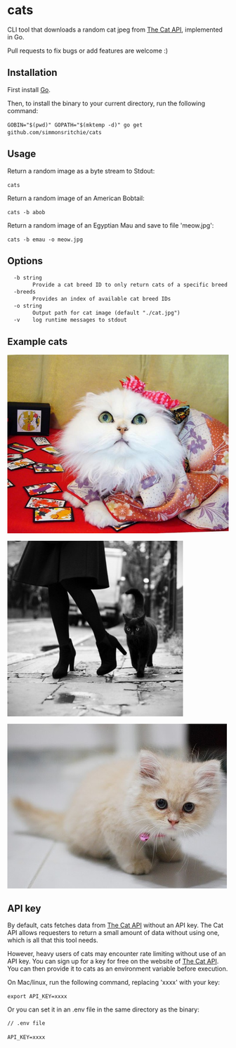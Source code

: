 # cats
CLI tool that downloads a random cat jpeg from [The Cat API](https://thecatapi.com/), implemented in Go.

Pull requests to fix bugs or add features are welcome :)

## Installation
First install [Go](https://golang.org/doc/install).

Then, to install the binary to your current directory, run the following command:

`GOBIN="$(pwd)" GOPATH="$(mktemp -d)" go get github.com/simmonsritchie/cats`

## Usage

Return a random image as a byte stream to Stdout:

`cats`

Return a random image of an American Bobtail:

`cats -b abob`

Return a random image of an Egyptian Mau and save to file 'meow.jpg':

`cats -b emau -o meow.jpg`


## Options

```
  -b string
        Provide a cat breed ID to only return cats of a specific breed
  -breeds
        Provides an index of available cat breed IDs
  -o string
        Output path for cat image (default "./cat.jpg")
  -v    log runtime messages to stdout
```

## Example cats

![screenshot](./examples/1.jpg)

![screenshot](./examples/2.jpg)

![screenshot](./examples/3.jpg)

## API key

By default, cats fetches data from [The Cat API](https://thecatapi.com/) without an API key. The Cat API allows requesters to return a small amount of data without using one, which is all that this tool needs.

However, heavy users of cats may encounter rate limiting without use of an API key. You can sign up for a key for free on the website of [The Cat API](https://thecatapi.com/). You can then provide it to cats as an environment variable before execution.

On Mac/linux, run the following command, replacing 'xxxx' with your key:

`export API_KEY=xxxx`

Or you can set it in an .env file in the same directory as the binary:

```
// .env file

API_KEY=xxxx
```



